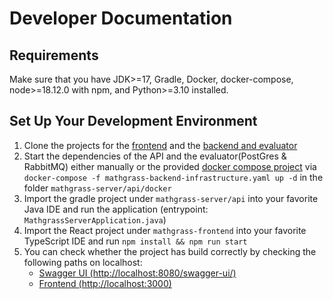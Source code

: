 # Developer Documentation
## Requirements
Make sure that you have JDK>=17, Gradle, Docker, docker-compose, node>=18.12.0 with npm, and Python>=3.10 installed.

## Set Up Your Development Environment
1. Clone the projects for the [frontend](https://github.com/MathGrass/mathgrass-frontend) and the [backend and evaluator](https://github.com/MathGrass/mathgrass-server) 
1. Start the dependencies of the API and the evaluator(PostGres & RabbitMQ) either manually or the provided [docker compose project](https://github.com/MathGrass/mathgrass-server/blob/develop/api/docker/mathgrass-backend-infrastructure.yaml) via ```docker-compose -f mathgrass-backend-infrastructure.yaml up -d``` in the folder ```mathgrass-server/api/docker```
1. Import the gradle project under ```mathgrass-server/api``` into your favorite Java IDE and run the application (entrypoint: ```MathgrassServerApplication.java```)
1. Import the React project under ```mathgrass-frontend``` into your favorite TypeScript IDE and run ```npm install && npm run start```
1. You can check whether the project has build correctly by checking the following paths on localhost:
    - [Swagger UI (http://localhost:8080/swagger-ui/)](http://localhost:8080/swagger-ui/)
    - [Frontend (http://localhost:3000)](http://localhost:3000)